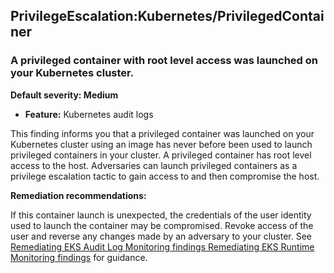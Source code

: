 PrivilegeEscalation:Kubernetes/PrivilegedContainer
--------------------------------------------------


### A privileged container with root level access was launched on your Kubernetes cluster.


**Default severity: Medium**


 * **Feature:** Kubernetes audit logs

This finding informs you that a privileged container was launched on your Kubernetes cluster using an image has never before been used to launch privileged containers in your cluster. A privileged container has root level access to the host. Adversaries can launch privileged containers as a privilege escalation tactic to gain access to and then compromise the host. 


**Remediation recommendations:**


If this container launch is unexpected, the credentials of the user identity used to launch the container may be compromised. Revoke access of the user and reverse any changes made by an adversary to your cluster. See [Remediating EKS Audit Log Monitoring findings Remediating EKS Runtime Monitoring findings](https://docs.aws.amazon.com/guardduty/latest/ug/guardduty-remediate-kubernetes.html) for guidance.

